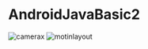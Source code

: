 # AndroidJavaBasic2
![camerax](https://user-images.githubusercontent.com/57035224/87119025-7f9d7880-c29a-11ea-99b7-d5adad2fd3b4.png)
![motinlayout](https://user-images.githubusercontent.com/57035224/87119032-83c99600-c29a-11ea-946c-c85e29686ce0.png)
